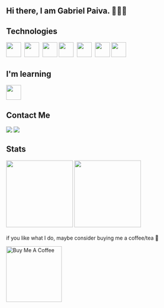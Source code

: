 ## Hi there, I am Gabriel Paiva. 🙋🏽‍♂️

## Technologies

<div>
<img src="https://cdn.jsdelivr.net/gh/devicons/devicon/icons/react/react-original.svg" width="40" style="margin-right: 5px;"/>
<img src="https://cdn.jsdelivr.net/gh/devicons/devicon/icons/typescript/typescript-original.svg" width="40" style="margin-right: 5px;"/>
<img src="https://cdn.jsdelivr.net/gh/devicons/devicon/icons/nodejs/nodejs-plain.svg" width="40" />
<img src="https://cdn.jsdelivr.net/gh/devicons/devicon/icons/vuejs/vuejs-original.svg" width="40" style="margin-right: 5px;" />
<img src="https://cdn.jsdelivr.net/gh/devicons/devicon/icons/javascript/javascript-original.svg" width="40" style="margin-right: 5px;"/>
<img src="https://cdn.jsdelivr.net/gh/devicons/devicon/icons/graphql/graphql-plain.svg" width="40"/>
<img src="https://cdn.jsdelivr.net/gh/devicons/devicon/icons/python/python-original.svg" width="40" style="margin-right: 5px;"/>
</div>

## I'm learning

<img src="https://cdn.jsdelivr.net/gh/devicons/devicon/icons/swift/swift-original.svg" width="40"/>

## Contact Me

<a href="https://www.linkedin.com/in/gabrielpaiva00" target="_blank"><img src="https://img.shields.io/badge/-LinkedIn-%230077B5?style=for-the-badge&logo=linkedin&logoColor=white" target="_blank"></a>
<a href = "mailto:gabriel.paiva0@icloud.com"><img src="https://img.shields.io/badge/mail-D14836?style=for-the-badge&logo=gmail&logoColor=white" target="_blank"></a>

## Stats

<div>
<img height="180em" src="https://github-readme-stats.vercel.app/api/top-langs/?username=gpaiva00&layout=compact&langs_count=7&theme=dracula" />
<img height="180em" src="https://github-readme-stats.vercel.app/api?username=gpaiva00&show_icons=true&theme=dracula&include_all_commits=true&count_private=true" />
</div>

<br />
if you like what I do, maybe consider buying me a coffee/tea 🥹

<a href="https://www.buymeacoffee.com/gpaiva" target="_blank"><img src="https://cdn.buymeacoffee.com/buttons/v2/default-red.png" alt="Buy Me A Coffee" width="150" ></a>

<!--
**gpaiva00/gpaiva00** is a ✨ _special_ ✨ repository because its `README.md` (this file) appears on your GitHub profile.

Here are some ideas to get you started:

- 🔭 I’m currently working on ...
- 🌱 I’m currently learning ...
- 👯 I’m looking to collaborate on ...
- 🤔 I’m looking for help with ...
- 💬 Ask me about ...
- 📫 How to reach me: ...
- 😄 Pronouns: ...
- ⚡ Fun fact: ...
-->
